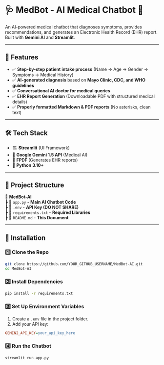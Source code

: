 # 🩺 MedBot - AI Medical Chatbot 🤖
An AI-powered medical chatbot that diagnoses symptoms, provides recommendations, and generates an Electronic Health Record (EHR) report. Built with **Gemini AI** and **Streamlit**.

---

## 🚀 Features
- ✅ **Step-by-step patient intake process** (Name → Age → Gender → Symptoms → Medical History)
- ✅ **AI-generated diagnosis** based on **Mayo Clinic, CDC, and WHO guidelines**
- ✅ **Conversational AI doctor for medical queries**
- ✅ **EHR Report Generation** (Downloadable PDF with structured medical details)
- ✅ **Properly formatted Markdown & PDF reports** (No asterisks, clean text)

---

## 🛠️ Tech Stack
- 🏗️ **Streamlit** (UI Framework)  
- 🤖 **Google Gemini 1.5 API** (Medical AI)  
- 📄 **FPDF** (Generates EHR reports)  
- 🐍 **Python 3.10+**  

---

## 📂 Project Structure  
📁 **MedBot-AI**  
┣ 📜 `app.py` - **Main AI Chatbot Code**  
┣ 📜 `.env` - **API Key (DO NOT SHARE)**  
┣ 📜 `requirements.txt` - **Required Libraries**  
┣ 📜 `README.md` - **This Document**  

---
## 📌 Installation

### 1️⃣ Clone the Repo
```bash
git clone https://github.com/YOUR_GITHUB_USERNAME/MedBot-AI.git
cd MedBot-AI
```

### 2️⃣ Install Dependencies
```bash
pip install -r requirements.txt
```

### 3️⃣ Set Up Environment Variables
1. Create a `.env` file in the project folder.
2. Add your API key:
```ini
GEMINI_API_KEY=your_api_key_here
```

### 4️⃣ Run the Chatbot
```bash
streamlit run app.py
```


